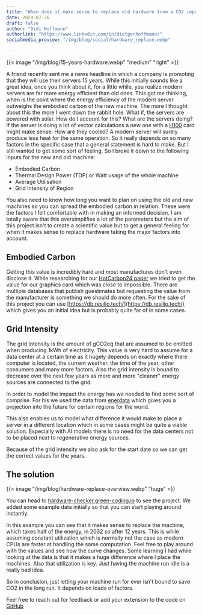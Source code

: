 ```yaml
---
title: "When does it make sense to replace old hardware from a CO2 impact perspective"
date: 2024-07-26
draft: false
author: "Didi Hoffmann"
authorlink: "https://www.linkedin.com/in/dietgerhoffmann/"
socialmedia_preview: "/img/blog/social/hardware_replace.webp"

---
```

{{< image "/img/blog/15-years-hardware.webp" "medium" "right" >}}

A friend recently sent me a news headline in which a company is promoting that they will use their servers 15 years. While this initially sounds like a great idea, once you think about it, for a little while, you realize modern servers are far more energy efficient than old ones. This got me thinking, when is the point where the energy efficiency of the modern server outweighs the embodied carbon of the new machine. The more I thought about this the more I went down the rabbit hole. What if, the servers are powered with solar. How do I account for this? What are the servers doing? If the server is doing a lot of vector calculations a new one with a [H100](https://www.nvidia.com/en-us/data-center/h100/) card might make sense.  How are they cooled? A modern server will surely produce less heat for the same operation. So it really depends on so many factors in the specific case that a general statement is hard to make. But I still wanted to get some sort of feeling. So I broke it down to the following inputs for the new and old machine:

- Embodied Carbon
- Thermal Design Power (TDP) or Watt usage of the whole machine
- Average Utilisation
- Grid Intensity of Region

You also need to know how long you want to plan on using the old and new machines so you can spread the embodied carbon in relation. These were the factors I felt comfortable with in making an informed decision. I am totally aware that this oversimplifies a lot of the parameters but the aim of this project isn't to create a scientific value but to get a general feeling for when it makes sense to replace hardware taking the major factors into account.

## Embodied Carbon

Getting this value is incredibly hard and most manufactures don't even disclose it. While researching for our [HotCarbon24 paper](https://hotcarbon.org/assets/2024/pdf/hotcarbon24-final30.pdf) we tried to get the value for our graphics card which was close to impossible. There are multiple databases that publish guestimates but requesting the value from the manufacturer is something we should do more often. For the sake of this project you can use [https://db.resilio.tech/](https://db.resilio.tech/) which gives you an initial idea but is probably quite far of in some cases.

## Grid Intensity

The grid intensity is the amount of gCO2eq that are assumed to be emitted when producing 1kWh of electricity. This value is very hard to assume for a data center at a certain time as it hugely depends on exactly where there computer is located, the current weather, the time of the year, other consumers and many more factors. Also the grid intensity is bound to decrease over the next few years as more and more "cleaner" energy sources are connected to the grid.

In order to model the impact the energy has we needed to find some sort of comprise. For his we used the data from [enerdata](https://eneroutlook.enerdata.net/forecast-world-co2-intensity-of-electricity-generation.html) which gives you a projection into the future for certain regions for the world.

This also enables us to model what difference it would make to place a server in a different location which in some cases might be quite a viable solution. Especially with AI models there is no need for the data centers not to be placed next to regenerative energy sources.

Because of the grid intensity we also ask for the start date so we can get the correct values for the years.

## The solution

{{< image "/img/blog/hardware-replace-overview.webp" "huge" >}}

You can head to [hardware-checker.green-coding.io](https://hardware-checker.green-coding.io) to see the project. We added some example data initially so that you can start playing around instantly.

In this example you can see that it makes sense to replace the machine, which takes half of the energy, in 2032 so after 12 years. This is while assuming constant utilization which is normally not the case as modern CPUs are faster at handling the same computation. Feel free to play around with the values and see how the curve changes. Some learning I had while looking at the data is that it makes a huge difference where I place the machines. Also that utilization is key. Just having the machine run idle is a really bad idea.

So in conclusion, just letting your machine run for ever isn't bound to save CO2 in the long run. It depends on loads of factors.

Feel free to reach out for feedback or add your extension to the code on [GitHub](https://github.com/green-coding-solutions/hardware-replace-checker)
